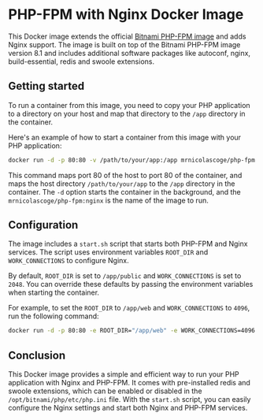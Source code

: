 # PHP-FPM with Nginx Docker Image

This Docker image extends the official [Bitnami PHP-FPM image](https://hub.docker.com/r/bitnami/php-fpm) and adds Nginx support. The image is built on top of the Bitnami PHP-FPM image version 8.1 and includes additional software packages like autoconf, nginx, build-essential, redis and swoole extensions.

## Getting started

To run a container from this image, you need to copy your PHP application to a directory on your host and map that directory to the `/app` directory in the container.

Here's an example of how to start a container from this image with your PHP application:

```bash
docker run -d -p 80:80 -v /path/to/your/app:/app mrnicolascoge/php-fpm:nginx
```

This command maps port 80 of the host to port 80 of the container, and maps the host directory `/path/to/your/app` to the `/app` directory in the container. The `-d` option starts the container in the background, and the `mrnicolascoge/php-fpm:nginx` is the name of the image to run.

## Configuration

The image includes a `start.sh` script that starts both PHP-FPM and Nginx services. The script uses environment variables `ROOT_DIR` and `WORK_CONNECTIONS` to configure Nginx.

By default, `ROOT_DIR` is set to `/app/public` and `WORK_CONNECTIONS` is set to `2048`. You can override these defaults by passing the environment variables when starting the container.

For example, to set the `ROOT_DIR` to `/app/web` and `WORK_CONNECTIONS` to `4096`, run the following command:

```bash
docker run -d -p 80:80 -e ROOT_DIR="/app/web" -e WORK_CONNECTIONS=4096 -v /path/to/your/app:/app mrnicolascoge/php-fpm:nginx
```

## Conclusion

This Docker image provides a simple and efficient way to run your PHP application with Nginx and PHP-FPM. It comes with pre-installed redis and swoole extensions, which can be enabled or disabled in the `/opt/bitnami/php/etc/php.ini` file. With the `start.sh` script, you can easily configure the Nginx settings and start both Nginx and PHP-FPM services.
